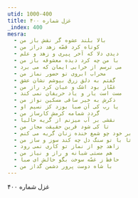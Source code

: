 ```yaml
---
utid: 1000-400
title: غزل شماره ۴۰۰
_index: 400
mesra:
  - بالا بلند عشوه گر نقش باز من
  - کوتاه کرد قصّه زهد دراز من
  - دیدی دلا که آخر پیری و زهد و علم
  - با من چه کرد دیده معشوقه باز من
  - می ترسم از خرابی ایمان که می برد
  - محراب ابروی تو حضور نماز من
  - گفتم به دلق زرق بپوشم نشان عشق
  - غمّاز بود اشک و عیان کرد راز من
  - مست است یار و یاد حریفان نمی کند
  - ذکرش به خیر ساقی مسکین نواز من
  - یا رب کی آن صبا بوزد کز نسیم او
  - گردد شمامه کرمش کارساز من
  - نقشی بر آب میزنم از گریه حالیا
  - تا کی شود قرین حقیقت مجاز من
  - بر خود چو شمع خنده زنان گریه می کنم
  - تا با تو سنگ دل چه کند سوز و ساز من
  - زاهد چو از نماز تو کاری نمی رود
  - هم مستی شبانه و راز و نیاز من
  - حافظ ز غصّه سوخت بگو حالش ای صبا
  - با شاه دوست پرور دشمن گداز من
---
```

غزل شماره ۴۰۰
